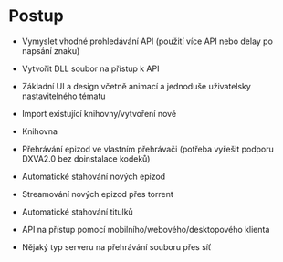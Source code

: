 # Postup

- Vymyslet vhodné prohledávání API (použití více API nebo delay po napsání znaku)

- Vytvořit DLL soubor na přístup k API

- Základní UI a design včetně animací a jednoduše uživatelsky nastavitelného tématu

- Import existující knihovny/vytvoření nové

- Knihovna

- Přehrávání epizod ve vlastním přehrávači (potřeba vyřešit podporu DXVA2.0 bez doinstalace kodeků)

- Automatické stahování nových epizod

- Streamování nových epizod přes torrent

- Automatické stahování titulků

- API na přístup pomocí mobilního/webového/desktopového klienta

- Nějaký typ serveru na přehrávání souboru přes síť

